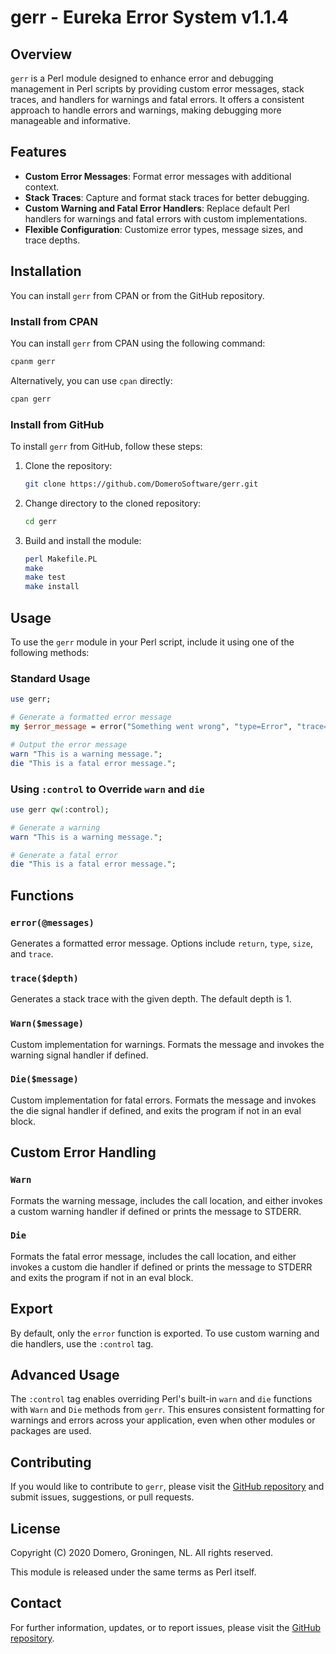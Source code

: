 
# gerr - Eureka Error System v1.1.4

## Overview

`gerr` is a Perl module designed to enhance error and debugging management in Perl scripts by providing custom error messages, stack traces, and handlers for warnings and fatal errors. It offers a consistent approach to handle errors and warnings, making debugging more manageable and informative.

## Features

- **Custom Error Messages**: Format error messages with additional context.
- **Stack Traces**: Capture and format stack traces for better debugging.
- **Custom Warning and Fatal Error Handlers**: Replace default Perl handlers for warnings and fatal errors with custom implementations.
- **Flexible Configuration**: Customize error types, message sizes, and trace depths.

## Installation

You can install `gerr` from CPAN or from the GitHub repository.

### Install from CPAN

You can install `gerr` from CPAN using the following command:

```sh
cpanm gerr
```

Alternatively, you can use `cpan` directly:

```sh
cpan gerr
```

### Install from GitHub

To install `gerr` from GitHub, follow these steps:

1. Clone the repository:

    ```sh
    git clone https://github.com/DomeroSoftware/gerr.git
    ```

2. Change directory to the cloned repository:

    ```sh
    cd gerr
    ```

3. Build and install the module:

    ```sh
    perl Makefile.PL
    make
    make test
    make install
    ```

## Usage

To use the `gerr` module in your Perl script, include it using one of the following methods:

### Standard Usage

   ```perl
   use gerr;

   # Generate a formatted error message
   my $error_message = error("Something went wrong", "type=Error", "trace=3", "return=1");

   # Output the error message
   warn "This is a warning message.";
   die "This is a fatal error message.";
   ```

### Using `:control` to Override `warn` and `die`

   ```perl
   use gerr qw(:control);

   # Generate a warning
   warn "This is a warning message.";

   # Generate a fatal error
   die "This is a fatal error message.";
   ```

## Functions

### `error(@messages)`

Generates a formatted error message. Options include `return`, `type`, `size`, and `trace`.

### `trace($depth)`

Generates a stack trace with the given depth. The default depth is 1.

### `Warn($message)`

Custom implementation for warnings. Formats the message and invokes the warning signal handler if defined.

### `Die($message)`

Custom implementation for fatal errors. Formats the message and invokes the die signal handler if defined, and exits the program if not in an eval block.

## Custom Error Handling

### `Warn`

Formats the warning message, includes the call location, and either invokes a custom warning handler if defined or prints the message to STDERR.

### `Die`

Formats the fatal error message, includes the call location, and either invokes a custom die handler if defined or prints the message to STDERR and exits the program if not in an eval block.

## Export

By default, only the `error` function is exported. To use custom warning and die handlers, use the `:control` tag.

## Advanced Usage

The `:control` tag enables overriding Perl's built-in `warn` and `die` functions with `Warn` and `Die` methods from `gerr`. This ensures consistent formatting for warnings and errors across your application, even when other modules or packages are used.

## Contributing

If you would like to contribute to `gerr`, please visit the [GitHub repository](https://github.com/DomeroSoftware/gerr) and submit issues, suggestions, or pull requests.

## License

Copyright (C) 2020 Domero, Groningen, NL. All rights reserved.

This module is released under the same terms as Perl itself.

## Contact

For further information, updates, or to report issues, please visit the [GitHub repository](https://github.com/DomeroSoftware/gerr).
